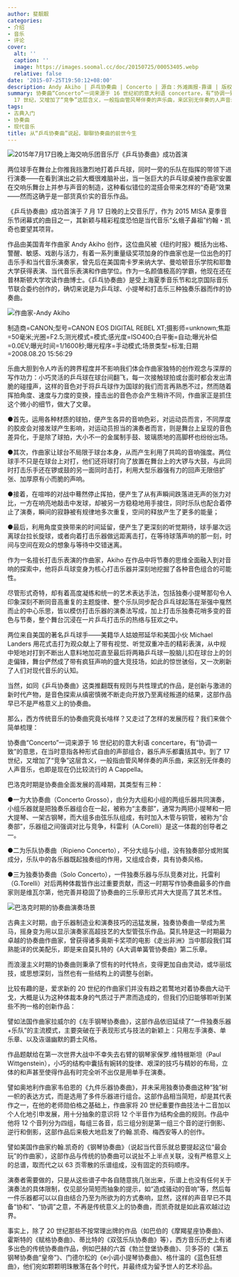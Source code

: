 ```yaml
---
author: 斐靓靓
categories:
- 介绍
- 音乐
- 评论
cover:
  alt: ''
  caption: ''
  image: https://images.soomal.cc/doc/20150725/00053405.webp
  relative: false
date: '2015-07-25T19:50:12+08:00'
description: Andy Akiho | 乒乓协奏曲 | Concerto | 源自：外滩画报-靠谱 | 版权：转载 |  平均/总评分：09.80/98
summary: 协奏曲“Concerto”一词来源于 16 世纪初的意大利语 concertare，有“协调一致”的意思，在当时意指各种形式自由的声部组合，器乐声乐都囊括其中。到了
  17 世纪，又增加了“竞争”这层含义，一般指由管风琴伴奏的声乐曲，来区别无伴奏的人声音乐，也即是现在仍比较流行的 A Cappella……
tags:
- 古典入门
- 协奏曲
- 现代音乐
title: 从“乒乓协奏曲”说起，聊聊协奏曲的前世今生
---
```


![2015年7月17日晚上海交响乐团音乐厅《乒乓协奏曲》成功首演](https://images.soomal.cc/doc/20150725/00053401_01.webp)





两位球手在舞台上你推我挡激烈地打着乒乓球，同时一旁的乐队在指挥的带领下进行演奏――在看到演出之前大概很难脑补出，当一张巨大的乒乓球桌被作曲家安置在交响乐舞台上并参与声音的制造，这种看似错位的混搭会带来怎样的“奇葩”效果――然而这确乎是一部货真价实的音乐作品。

《乒乓协奏曲》成功首演于 7 月 17 日晚的上交音乐厅，作为 2015 MISA 夏季音乐节闭幕式的曲目之一，其新颖与精彩程度恐怕是当代音乐“幺蛾子鼻祖”约翰・凯奇也要望其项背。

作品由美国青年作曲家 Andy Akiho 创作，这位曲风被《纽约时报》概括为出格、警醒、敏感、戏剧与活力，有着一系列重量级奖项加身的作曲家也是一位出色的打击乐手和当代音乐演奏家，曾先后在美国南卡罗来纳大学、曼哈顿音乐学院和耶鲁大学获得表演、当代音乐表演和作曲学位。作为一名颜值极高的学霸，他现在还在普林斯顿大学攻读作曲博士。《乒乓协奏曲》是受上海夏季音乐节和北京国际音乐节联合委约创作的，确切来说是为乒乓球、小提琴和打击乐三种独奏乐器而作的协奏曲。

![作曲家-Andy Akiho](https://images.soomal.cc/doc/20150725/00053402.webp)

制造商=CANON;型号=CANON EOS DIGITAL REBEL XT;摄影师=unknown;焦距=50毫米;光圈=F2.5;测光模式=模式;感光度=ISO400;白平衡=自动;曝光补偿=0.0EV;曝光时间=1/1600秒;曝光程序=手动模式;场景类型=标准;日期=2008.08.20 15:56:29



乐曲大胆到令人咋舌的跨界程度并不影响我们体会作曲家独特的创作观念与深厚的写作功力：小巧灵活的乒乓球在球台间翻飞，每一次接触球拍或台面时都会发出清脆的碰撞声，这样的音色对于将乒乓球作为国球的我们而言再熟悉不过，然而随着挥拍角度、速度与力度的变换，撞击出的音色亦会产生稍许不同，作曲家正是抓住这个微小的细节，做大了文章。

●首先，运用各种材质的球拍，便产生各异的音响色彩，对运动员而言，不同厚度的胶皮会对接发球产生影响，对运动员担当的演奏者而言，则是舞台上呈现的音色差异化，于是除了球拍，大小不一的金属制手鼓、玻璃质地的高脚杯也纷纷出场。

●其次，作曲家让球台不局限于球台本身，从而产生利用了共鸣的音响强度。两位球手不只是在球台上对打，他们还将球打向了放置在舞台上的大锣与大鼓，与此同时打击乐手还在锣或鼓的另一面同时击打，利用大型乐器强有力的回声无限倍扩张、加厚原有小而脆的声响。

●接着，在喧哗的对战中蓦然停止挥拍，便产生了从有声瞬间跌落进无声的张力对比，一方在响亮地敲击中发球，却被另一方稳稳地用手接住，同时乐队也配合着停止了演奏，瞬间的寂静被有规律地多次重复，空间的释放产生了更多的能量；

●最后，利用角度变换带来的时间延留，便产生了更深刻的听觉期待，球手屡次远离球台拉长旋球，或者向着打击乐器做远距离击打，在等待球落声响的那一刻，时间与空间在观众的想象与等待中交错迷离。

作为一名擅长打击乐表演的作曲家，Akiho 在作品中将节奏的思维全面融入到对音响的探索中，他将乒乓球变身为核心打击乐器并深刻地挖掘了各种音色组合的可能性。

尽管形式奇特，却有着高度凝练和统一的艺术表达手法，包括独奏小提琴那句令人印象深刻不断同音高重复的主题旋律、整个乐队同步配合乒乓球起落在渐强中戛然而止的中心乐思，皆以模仿打击乐器的演奏法写成，加上打击乐独奏花哨多变的音色与节奏，整个舞台沉浸在一片乒乓打击乐的热络与狂欢之中。

两位来自美国的著名乒乓球手――美籍华人姑娘邢延华和美国小伙 Michael Landers 用花式击打为观众献上了带有视觉、听觉双重冲击的精彩表演，从中规中矩地对打到不断出人意料地加花直至最后将两箱乒乓球一股脑儿扣在球台上的剑走偏锋，舞台俨然成了带有疯狂声响的盛大竞技场，如此的惊世骇俗，又一次刷新了人们对现代音乐的认知。

当然，如同《乒乓协奏曲》这类推翻既有规则与共性理式的作品，是创新与激进的新时代产物，是音色探索从缜密慎微不断走向开放乃至离经叛道的结果，这部作品早已不是严格意义上的协奏曲。

那么，西方传统音乐的协奏曲究竟长啥样？又走过了怎样的发展历程？我们来做个简单梳理：

协奏曲“Concerto”一词来源于 16 世纪初的意大利语 concertare，有“协调一致”的意思，在当时意指各种形式自由的声部组合，器乐声乐都囊括其中。到了 17 世纪，又增加了“竞争”这层含义，一般指由管风琴伴奏的声乐曲，来区别无伴奏的人声音乐，也即是现在仍比较流行的 A Cappella。

巴洛克时期是协奏曲全面发展的高峰期，其类型有三种：

●一为大协奏曲（Concerto Grosso），由分为大组和小组的两组乐器共同演奏，小组乐器就是把独奏乐器组合在一起，被称为“主奏部”，通常为两把小提琴和一把大提琴、一架古钢琴，而大组多由弦乐队组成，有时加入木管与铜管，被称为“合奏部”，乐器组之间强调对比与竞争，科雷利（A.Corelli）是这一体裁的创导者之一。

●二为乐队协奏曲（Ripieno Concerto），不分大组与小组，没有独奏部分或附属成分，乐队中的各乐器既起独奏组的作用，又组成合奏，具有协奏风格。

●三为独奏协奏曲（Solo Concerto），一件独奏乐器与乐队竞奏对比，托雷利（G.Torelli）对后两种体裁皆作出过重要贡献，而这一时期写作协奏曲最多的作曲家则是维瓦尔第，他完善并稳固了协奏曲的三乐章形式并大大提高了其艺术性。

![巴洛克时期的协奏曲演奏场景](https://images.soomal.cc/doc/20150725/00053403.webp)





古典主义时期，由于乐器制造业和演奏技巧的迅猛发展，独奏协奏曲一举成为黑马，摇身变为用以显示演奏家高超技艺的大型管弦乐作品。莫扎特是这一时期最为卓越的协奏曲作曲家，曾获得诸多奥斯卡奖项的电影《走出非洲》当中那段我们耳熟能详的优美配乐，即是来自莫扎特的《A大调单簧管协奏曲》第二乐章。

而浪漫主义时期的协奏曲则秉承了惯有的时代特点，变得更加自由灵动，或华丽炫技，或思想深刻，当然也有一些结构上的调整与创新。

比较有趣的是，爱求新的 20 世纪的作曲家们并没有趋之若鹜地对着协奏曲大动干戈，大概是认为这种体裁本身的气质过于严肃而造成的，但我们仍旧能够聆听到某些不拘一格的创新作品：

譬如法国作曲家拉威尔的《左手钢琴协奏曲》，这部作品依旧延续了“一件独奏乐器+乐队”的主流模式，主要突破在于表现形式与技法的新颖上：只用左手演奏、单乐章、以及诙谐幽默的爵士风格。

作品题献给在第一次世界大战中不幸失去右臂的钢琴家保罗.维特根斯坦（Paul Wittgenstein），小巧的结构中囊括有婉转的旋律、艰深的技巧与精妙的布局，立体的和声甚至使得作品有时完全听不出仅是用单手在演奏。

譬如奥地利作曲家韦伯恩的《九件乐器协奏曲》，并未采用独奏协奏曲这种“独”树一帜的表达方式，而是选用了多件乐器进行组合。这部作品相当简短，却是其代表作之一，在他的老师勋伯格之基础上，作曲家将 20 世纪重要作曲技法十二音加以个人化地引申发展，用十分抽象的意识将 12 个半音作为结构全曲的规则。作品中他将 12 个音列分为四组，每组三各音，后三组分别是第一组三个音的逆行倒影、逆行和倒影，这部作品后来极大地启发了约翰.凯奇、梅西安等人的创作。

譬如美国作曲家约翰.凯奇的《钢琴协奏曲》（说起当代音乐就总要提起这位“最会玩”的作曲家），这部作品与传统的协奏曲可以说扯不上半点关联，没有严格意义上的总谱，取而代之以 63 页零散的乐谱组成，没有固定的页码顺序。

演奏者需要做的，只是从这些谱子中各自随意挑几张出来，乐谱上也没有任何关于演奏法的具体限制，仅见部分简短而抽象的提示，如“造成骚动的音响”等，然后每一件乐器都可以以自由结合乃至为所欲为的方式奏响，显然，这样的声音早已不具备“协和”、“协调”之意，不再是传统意义上的协奏曲，而凯奇就是如此喜欢越过边界。

事实上，除了 20 世纪那些不按常理出牌的作品（如巴伯的《摩羯星座协奏曲》、霍斯特的《赋格协奏曲》、蒂比特的《双弦乐队协奏曲》等），西方音乐历史上有诸多出色的传统协奏曲作品，例如巴赫的六首《勃兰登堡协奏曲》、贝多芬的《第五钢琴协奏曲“皇帝”》、门德尔松的《e小调小提琴协奏曲》、格什温的《蓝色狂想曲》，他们宛如颗颗明珠散落在各个时代，并最终成为留予世人的艺术珍品。